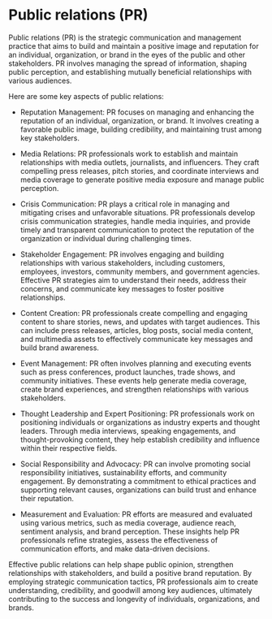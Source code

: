 # Public relations (PR)

Public relations (PR) is the strategic communication and management practice that aims to build and maintain a positive image and reputation for an individual, organization, or brand in the eyes of the public and other stakeholders. PR involves managing the spread of information, shaping public perception, and establishing mutually beneficial relationships with various audiences.

Here are some key aspects of public relations:

* Reputation Management: PR focuses on managing and enhancing the reputation of an individual, organization, or brand. It involves creating a favorable public image, building credibility, and maintaining trust among key stakeholders.

* Media Relations: PR professionals work to establish and maintain relationships with media outlets, journalists, and influencers. They craft compelling press releases, pitch stories, and coordinate interviews and media coverage to generate positive media exposure and manage public perception.

* Crisis Communication: PR plays a critical role in managing and mitigating crises and unfavorable situations. PR professionals develop crisis communication strategies, handle media inquiries, and provide timely and transparent communication to protect the reputation of the organization or individual during challenging times.

* Stakeholder Engagement: PR involves engaging and building relationships with various stakeholders, including customers, employees, investors, community members, and government agencies. Effective PR strategies aim to understand their needs, address their concerns, and communicate key messages to foster positive relationships.

* Content Creation: PR professionals create compelling and engaging content to share stories, news, and updates with target audiences. This can include press releases, articles, blog posts, social media content, and multimedia assets to effectively communicate key messages and build brand awareness.

* Event Management: PR often involves planning and executing events such as press conferences, product launches, trade shows, and community initiatives. These events help generate media coverage, create brand experiences, and strengthen relationships with various stakeholders.

* Thought Leadership and Expert Positioning: PR professionals work on positioning individuals or organizations as industry experts and thought leaders. Through media interviews, speaking engagements, and thought-provoking content, they help establish credibility and influence within their respective fields.

* Social Responsibility and Advocacy: PR can involve promoting social responsibility initiatives, sustainability efforts, and community engagement. By demonstrating a commitment to ethical practices and supporting relevant causes, organizations can build trust and enhance their reputation.

* Measurement and Evaluation: PR efforts are measured and evaluated using various metrics, such as media coverage, audience reach, sentiment analysis, and brand perception. These insights help PR professionals refine strategies, assess the effectiveness of communication efforts, and make data-driven decisions.

Effective public relations can help shape public opinion, strengthen relationships with stakeholders, and build a positive brand reputation. By employing strategic communication tactics, PR professionals aim to create understanding, credibility, and goodwill among key audiences, ultimately contributing to the success and longevity of individuals, organizations, and brands.